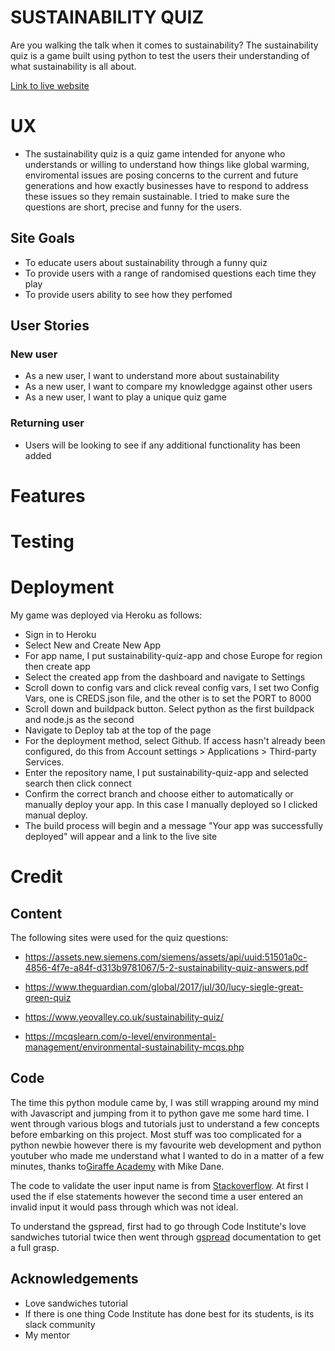 # SUSTAINABILITY QUIZ
Are you walking the talk when it comes to sustainability? The sustainability quiz is a game built using python to test the users their understanding of what sustainability is all about.

[Link to live website](https://sustainability-quiz-app.herokuapp.com/)
# UX
* The sustainability quiz is a quiz game intended for anyone who understands or willing to understand how things like global warming, enviromental issues are posing concerns to the current and future generations and how exactly businesses have to respond to address these issues so they remain sustainable. I tried to make sure the questions are short, precise and funny for the users.

## Site Goals
- To educate users about sustainability through a funny quiz
- To provide users with a range of randomised questions each time they play
- To provide users ability to see how they perfomed

## User Stories
### New user
- As a new user, I want to understand more about sustainability
- As a new user, I want to compare my knowledgge against other users
- As a new user, I want to play a unique quiz game

### Returning user
- Users will be looking to see if any additional functionality has been added

# Features

# Testing

# Deployment

My game was deployed via Heroku as follows:
- Sign in to Heroku
- Select New and Create New App
- For app name, I put sustainability-quiz-app and chose Europe for region then create app
- Select the created app from the dashboard and navigate to Settings
- Scroll down to config vars and click reveal config vars, I set two Config Vars, one is CREDS.json file, and the other is to set the PORT to 8000
- Scroll down and buildpack button. Select python as the first buildpack and node.js as the second
- Navigate to Deploy tab at the top of the page
- For the deployment method, select Github. If access hasn't already been configured, do this from Account settings > Applications > Third-party Services.
- Enter the repository name, I put sustainability-quiz-app and selected search then click connect
- Confirm the correct branch and choose either to automatically or manually deploy your app. In this case I manually deployed so I clicked manual deploy.
- The build process will begin and a message "Your app was successfully deployed" will appear and a link to the live site

# Credit
## Content
The following sites were used for the quiz questions:

- https://assets.new.siemens.com/siemens/assets/api/uuid:51501a0c-4856-4f7e-a84f-d313b9781067/5-2-sustainability-quiz-answers.pdf

- https://www.theguardian.com/global/2017/jul/30/lucy-siegle-great-green-quiz

- https://www.yeovalley.co.uk/sustainability-quiz/

- https://mcqslearn.com/o-level/environmental-management/environmental-sustainability-mcqs.php


## Code
The time this python module came by, I was still wrapping around my mind with Javascript and jumping from it to python gave me some hard time. I went through various blogs and tutorials just to understand a few concepts before embarking on this project. Most stuff was too complicated for a python newbie however there is my favourite web development and python youtuber who made me understand what I wanted to do in a matter of a few minutes, thanks to[Giraffe Academy](https://www.youtube.com/watch?v=SgQhwtIoQ7o&list=LL&index=6&t=160s) with Mike Dane. 

The code to validate the user input name is from [Stackoverflow](https://stackoverflow.com/questions/36432954/python-validation-to-ensure-input-only-contains-characters-a-z). At first I used the if else statements however the second time a user entered an invalid input it would pass through which was not ideal.

To understand the gspread, first had to go through Code Institute's love sandwiches tutorial twice then went through [gspread](https://docs.gspread.org/en/latest/) documentation to get a full grasp.

## Acknowledgements
- Love sandwiches tutorial
- If there is one thing Code Institute has done best for its students, is its slack community
- My mentor